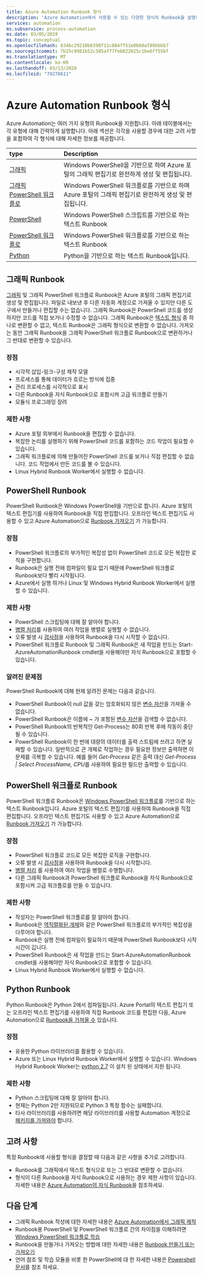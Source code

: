 ```yaml
---
title: Azure Automation Runbook 형식
description: 'Azure Automation에서 사용할 수 있는 다양한 형식의 Runbook을 설명하고 사용할 형식을 결정할 때 고려해야 하는 사항을 설명합니다. '
services: automation
ms.subservice: process-automation
ms.date: 03/05/2019
ms.topic: conceptual
ms.openlocfilehash: 6346c29210b6390f11c884ff51e0b60af89bbbb7
ms.sourcegitcommit: 7b25c9981b52c385af77feb022825c1be6ff55bf
ms.translationtype: MT
ms.contentlocale: ko-KR
ms.lasthandoff: 03/13/2020
ms.locfileid: "79278611"
---
```

# <a name="azure-automation-runbook-types"></a>Azure Automation Runbook 형식

Azure Automation는 여러 가지 유형의 Runbook을 지원합니다. 아래 테이블에서는 각 유형에 대해 간략하게 설명합니다.  아래 섹션은 각각을 사용할 경우에 대한 고려 사항을 포함하여 각 형식에 대해 자세한 정보를 제공합니다.

| type | Description |
|:--- |:--- |
| [그래픽](#graphical-runbooks)|Windows PowerShell을 기반으로 하며 Azure 포털의 그래픽 편집기로 완전하게 생성 및 편집됩니다. |
| [그래픽 PowerShell 워크플로](#graphical-runbooks)|Windows PowerShell 워크플로를 기반으로 하며 Azure 포털의 그래픽 편집기로 완전하게 생성 및 편집됩니다. |
| [PowerShell](#powershell-runbooks) |Windows PowerShell 스크립트를 기반으로 하는 텍스트 Runbook |
| [PowerShell 워크플로](#powershell-workflow-runbooks)|Windows PowerShell 워크플로를 기반으로 하는 텍스트 Runbook |
| [Python](#python-runbooks) |Python을 기반으로 하는 텍스트 Runbook입니다. |

## <a name="graphical-runbooks"></a>그래픽 Runbook

[그래픽](automation-runbook-types.md#graphical-runbooks) 및 그래픽 PowerShell 워크플로 Runbook은 Azure 포털의 그래픽 편집기로 생성 및 편집됩니다.  파일로 내보낸 후 다른 자동화 계정으로 가져올 수 있지만 다른 도구에서 만들거나 편집할 수는 없습니다. 그래픽 Runbook은 PowerShell 코드를 생성하지만 코드를 직접 보거나 수정할 수 없습니다. 그래픽 Runbook은 [텍스트 형식](automation-runbook-types.md) 중 하나로 변환할 수 없고, 텍스트 Runbook은 그래픽 형식으로 변환할 수 없습니다. 가져오는 동안 그래픽 Runbook을 그래픽 PowerShell 워크플로 Runbook으로 변환하거나 그 반대로 변환할 수 있습니다.

### <a name="advantages"></a>장점

* 시각적 삽입-링크-구성 제작 모델
* 프로세스를 통해 데이터가 흐르는 방식에 집중
* 관리 프로세스를 시각적으로 표시
* 다른 Runbook을 자식 Runbook으로 포함시켜 고급 워크플로 만들기
* 모듈식 프로그래밍 장려

### <a name="limitations"></a>제한 사항

* Azure 포털 외부에서 Runbook을 편집할 수 없습니다.
* 복잡한 논리를 실행하기 위해 PowerShell 코드를 포함하는 코드 작업이 필요할 수 있습니다.
* 그래픽 워크플로에 의해 만들어진 PowerShell 코드를 보거나 직접 편집할 수 없습니다. 코드 작업에서 만든 코드를 볼 수 있습니다.
* Linux Hybrid Runbook Worker에서 실행할 수 없습니다.

## <a name="powershell-runbooks"></a>PowerShell Runbook

PowerShell Runbook은 Windows PowerShell을 기반으로 합니다.  Azure 포털의 텍스트 편집기를 사용하여 Runbook을 직접 편집합니다.  오프라인 텍스트 편집기도 사용할 수 있고 Azure Automation으로 [Runbook 가져오기](manage-runbooks.md) 가 가능합니다.

### <a name="advantages"></a>장점

* PowerShell 워크플로의 부가적인 복잡성 없이 PowerShell 코드로 모든 복잡한 로직을 구현합니다.
* Runbook은 실행 전에 컴파일이 필요 없기 때문에 PowerShell 워크플로 Runbook보다 빨리 시작됩니다.
* Azure에서 실행 하거나 Linux 및 Windows Hybrid Runbook Worker에서 실행할 수 있습니다.

### <a name="limitations"></a>제한 사항

* PowerShell 스크립팅에 대해 잘 알아야 합니다.
* [병렬 처리](automation-powershell-workflow.md#parallel-processing)를 사용하여 여러 작업을 병렬로 실행할 수 없습니다.
* 오류 발생 시 [검사점](automation-powershell-workflow.md#checkpoints)을 사용하여 Runbook을 다시 시작할 수 없습니다.
* PowerShell 워크플로 Runbook 및 그래픽 Runbook은 새 작업을 만드는 Start-AzureAutomationRunbook cmdlet을 사용해야만 자식 Runbook으로 포함할 수 있습니다.

### <a name="known-issues"></a>알려진 문제점

PowerShell Runbook에 대해 현재 알려진 문제는 다음과 같습니다.

* PowerShell Runbook이 null 값을 갖는 암호화되지 않은 [변수 자산](automation-variables.md)을 가져올 수 없습니다.
* PowerShell Runbook은 이름에 *~* 가 포함된 [변수 자산](automation-variables.md)을 검색할 수 없습니다.
* PowerShell Runbook의 반복적인 Get-Process는 80회 반복 후에 작동이 중단될 수 있습니다.
* PowerShell Runbook이 한 번에 대량의 데이터를 출력 스트림에 쓰려고 하면 실패할 수 있습니다.   일반적으로 큰 개체로 작업하는 경우 필요한 정보만 출력하면 이 문제를 극복할 수 있습니다.  예를 들어 *Get-Process* 같은 출력 대신 *Get-Process | Select ProcessName, CPU*를 사용하여 필요한 필드만 출력할 수 있습니다.

## <a name="powershell-workflow-runbooks"></a>PowerShell 워크플로 Runbook

PowerShell 워크플로 Runbook은 [Windows PowerShell 워크플로](automation-powershell-workflow.md)를 기반으로 하는 텍스트 Runbook입니다.  Azure 포털의 텍스트 편집기를 사용하여 Runbook을 직접 편집합니다.  오프라인 텍스트 편집기도 사용할 수 있고 Azure Automation으로 [Runbook 가져오기](manage-runbooks.md) 가 가능합니다.

### <a name="advantages"></a>장점

* PowerShell 워크플로 코드로 모든 복잡한 로직을 구현합니다.
* 오류 발생 시 [검사점](automation-powershell-workflow.md#checkpoints)을 사용하여 Runbook을 다시 시작합니다.
* [병렬 처리](automation-powershell-workflow.md#parallel-processing) 를 사용하여 여러 작업을 병렬로 수행합니다.
* 다른 그래픽 Runbook과 PowerShell 워크플로 Runbook을 자식 Runbook으로 포함시켜 고급 워크플로를 만들 수 있습니다.

### <a name="limitations"></a>제한 사항

* 작성자는 PowerShell 워크플로를 잘 알아야 합니다.
* Runbook은 [역직렬화된 개체](automation-powershell-workflow.md#code-changes)와 같은 PowerShell 워크플로의 부가적인 복잡성을 다루어야 합니다.
* Runbook은 실행 전에 컴파일이 필요하기 때문에 PowerShell Runbook보다 시작 시간이 깁니다.
* PowerShell Runbook은 새 작업을 만드는 Start-AzureAutomationRunbook cmdlet을 사용해야만 자식 Runbook으로 포함할 수 있습니다.
* Linux Hybrid Runbook Worker에서 실행할 수 없습니다.

## <a name="python-runbooks"></a>Python Runbook

Python Runbook은 Python 2에서 컴파일됩니다.  Azure Portal의 텍스트 편집기 또는 오프라인 텍스트 편집기를 사용하여 직접 Runbook 코드를 편집한 다음, Azure Automation으로 [Runbook을 가져올 수](manage-runbooks.md) 있습니다.

### <a name="advantages"></a>장점

* 유용한 Python 라이브러리를 활용할 수 있습니다.
* Azure 또는 Linux Hybrid Runbook Worker에서 실행할 수 있습니다. Windows Hybrid Runbook Worker는 [python 2.7](https://www.python.org/downloads/release/latest/python2) 이 설치 된 상태에서 지원 됩니다.

### <a name="limitations"></a>제한 사항

* Python 스크립팅에 대해 잘 알아야 합니다.
* 현재는 Python 2만 지원되므로 Python 3 특정 함수는 실패합니다.
* 타사 라이브러리를 사용하려면 해당 라이브러리를 사용할 Automation 계정으로 [패키지를 가져와야](python-packages.md) 합니다.

## <a name="considerations"></a>고려 사항

특정 Runbook에 사용할 형식을 결정할 때 다음과 같은 사항을 추가로 고려합니다.

* Runbook를 그래픽에서 텍스트 형식으로 또는 그 반대로 변환할 수 없습니다.
* 형식이 다른 Runbook을 자식 Runbook으로 사용하는 경우 제한 사항이 있습니다. 자세한 내용은 [Azure Automation의 자식 Runbook](automation-child-runbooks.md)을 참조하세요.

## <a name="next-steps"></a>다음 단계

* 그래픽 Runbook 작성에 대한 자세한 내용은 [Azure Automation에서 그래픽 제작](automation-graphical-authoring-intro.md)
* Runbook용 PowerShell 및 PowerShell 워크플로 간의 차이점을 이해하려면 [Windows PowerShell 워크플로 학습](automation-powershell-workflow.md)
* Runbook을 만들거나 가져오는 방법에 대한 자세한 내용은 [Runbook 만들기 또는 가져오기](manage-runbooks.md)
* 언어 참조 및 학습 모듈을 비롯 한 PowerShell에 대 한 자세한 내용은 [Powershell 문서](https://docs.microsoft.com/powershell/scripting/overview)를 참조 하세요.
